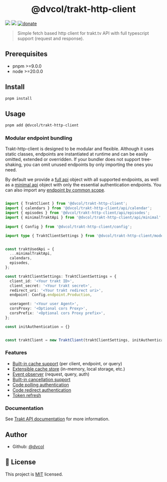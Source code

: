 <h1 align="center">@dvcol/trakt-http-client</h1>
<p>
  <img src="https://img.shields.io/badge/pnpm-%3E%3D9.0.0-blue.svg" />
  <img src="https://img.shields.io/badge/node-%3E%3D20.0.0-blue.svg" />
  <a href="https://paypal.me/dvcol/5" target="_blank">
    <img alt="donate" src="https://img.shields.io/badge/Donate%20€-PayPal-brightgreen.svg" />
  </a>
</p>

> Simple fetch based http client for trakt.tv API with full typescript support (request and response).

## Prerequisites

- pnpm >=9.0.0
- node >=20.0.0

## Install

```sh
pnpm install
```

## Usage

```sh
pnpm add @dvcol/trakt-http-client
```

### Modular endpoint bundling

Trakt-http-client is designed to be modular and flexible. Although it uses static classes, endpoints are instantiated at runtime and can be easily omitted, extended or overridden.
If your bundler does not support tree-shaking, you can omit unused endpoints by only importing the ones you need.

By default we provide a [full api](https://github.com/dvcol/trakt-http-client/blob/main/lib/api/trakt-api.endpoints.ts#L25) object with all supported endpoints, as well as a [minimal api](https://github.com/dvcol/trakt-http-client/blob/main/lib/api/trakt-api-minimal.endpoints.ts) object with only the essential authentication endpoints.
You can also import any [endpoint by common scope](https://github.com/dvcol/trakt-http-client/tree/main/lib/api/endpoints).

```ts

import { TraktClient } from '@dvcol/trakt-http-client';
import { calendars } from '@dvcol/trakt-http-client/api/calendar';
import { episodes } from '@dvcol/trakt-http-client/api/episodes';
import { minimalTraktApi } from '@dvcol/trakt-http-client/api/minimal';
 
import { Config } from '@dvcol/trakt-http-client/config';

import type { TraktClientSettings } from '@dvcol/trakt-http-client/models';


const traktUsedApi = {
  ...minimalTraktApi,
  calendars,
  episodes,
};

const traktClientSettings: TraktClientSettings = {
  client_id: '<Your trakt ID>',
  client_secret: '<Your trakt secret>',
  redirect_uri: '<Your trakt redirect uri>',
  endpoint: Config.endpoint.Production,

  useragent: '<Your user Agent>',
  corsProxy: '<Optional cors Proxy>',
  corsPrefix: '<Optional cors Proxy prefix>',
};

const initAuthentication = {}


const traktClient = new TraktClient(traktClientSettings, initAuthentication, traktUsedApi);
```

### Features

* [Built-in cache support](https://github.com/dvcol/trakt-http-client/blob/8d9e2fc00154eb50428393cea06b6b69c45282c3/lib/clients/trakt-client.test.ts#L69-L145) (per client, endpoint, or query)
* [Extensible cache store](https://github.com/dvcol/trakt-http-client/blob/8d9e2fc00154eb50428393cea06b6b69c45282c3/lib/clients/trakt-client.test.ts#L125-L144) (in-memory, local storage, etc.)
* [Event observer](https://github.com/dvcol/base-http-client/blob/ed17c369f3cdf93656568373fc2dba841050e427/lib/client/base-client.test.ts#L486-L575) (request, query, auth)
* [Built-in cancellation support](https://github.com/dvcol/base-http-client/blob/ed17c369f3cdf93656568373fc2dba841050e427/lib/client/base-client.test.ts#L691-L758)
* [Code polling authentication](https://github.com/dvcol/trakt-http-client/blob/8d9e2fc00154eb50428393cea06b6b69c45282c3/lib/clients/trakt-client.test.ts#L147-L237)
* [Code redirect authentication](https://github.com/dvcol/trakt-http-client/blob/8d9e2fc00154eb50428393cea06b6b69c45282c3/lib/clients/trakt-client.test.ts#L239-L285)
* [Token refresh](https://github.com/dvcol/trakt-http-client/blob/8d9e2fc00154eb50428393cea06b6b69c45282c3/lib/clients/trakt-client.test.ts#L306-L361)

### Documentation

See [Trakt API documentation](https://trakt.docs.apiary.io/) for more information.

## Author

* Github: [@dvcol](https://github.com/dvcol)

## 📝 License

This project is [MIT](https://github.com/dvcol/trakt-extension/blob/master/LICENSE) licensed.
